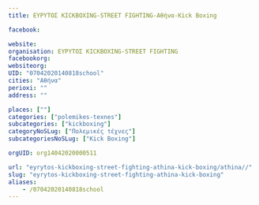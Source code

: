 ```yaml
---
title: ΕΥΡΥΤΟΣ KICKBOXING-STREET FIGHTING-Αθήνα-Kick Boxing

facebook:

website:
organisation: ΕΥΡΥΤΟΣ KICKBOXING-STREET FIGHTING
facebookorg:
websiteorg:
UID: "07042020140818school"
cities: "Αθήνα"
perioxi: ""
address: ""

places: [""]
categories: ["polemikes-texnes"]
subcategories: ["kickboxing"]
categoryNoSLug: ["Πολεμικές τέχνες"]
subcategoriesNoSLug: ["Kick Boxing"]

orgUID: org14042020000511

url: "eyrytos-kickboxing-street-fighting-athina-kick-boxing/athina//"
slug: "eyrytos-kickboxing-street-fighting-athina-kick-boxing"
aliases:
    - /07042020140818school
---
```





